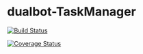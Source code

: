 # dualbot-TaskManager

[![Build Status](https://img.shields.io/endpoint.svg?url=https%3A%2F%2Factions-badge.atrox.dev%2FDmitryDubovikov%2Fdualbot-TaskManager%2Fbadge%3Fref%3Ddevelop&style=flat)](https://actions-badge.atrox.dev/DmitryDubovikov/dualbot-TaskManager/goto?ref=develop)

[![Coverage Status](https://coveralls.io/repos/github/DmitryDubovikov/dualbot-TaskManager/badge.svg?branch=main)](https://coveralls.io/github/DmitryDubovikov/dualbot-TaskManager?branch=main)